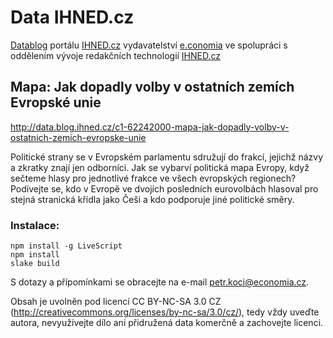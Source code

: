 # Data IHNED.cz

[Datablog](http://ihned.cz/data/) portálu [IHNED.cz](http://ihned.cz/) vydavatelství [e.conomia](http://economia.ihned.cz/)
ve spolupráci s oddělením vývoje redakčních technologií [IHNED.cz](http://ihned.cz/)

## Mapa: Jak dopadly volby v ostatních zemích Evropské unie

http://data.blog.ihned.cz/c1-62242000-mapa-jak-dopadly-volby-v-ostatnich-zemich-evropske-unie

Politické strany se v Evropském parlamentu sdružují do frakcí, jejichž názvy a zkratky znají jen odborníci. Jak se vybarví politická mapa Evropy, když sečteme hlasy pro jednotlivé frakce ve všech evropských regionech? Podívejte se, kdo v Evropě ve dvojích posledních eurovolbách hlasoval pro stejná stranická křídla jako Češi a kdo podporuje jiné politické směry.

### Instalace:

    npm install -g LiveScript
    npm install
    slake build

S dotazy a přípomínkami se obracejte na e-mail petr.koci@economia.cz.

Obsah je uvolněn pod licencí CC BY-NC-SA 3.0 CZ (http://creativecommons.org/licenses/by-nc-sa/3.0/cz/), tedy vždy uveďte autora, nevyužívejte dílo ani přidružená data komerčně a zachovejte licenci.
